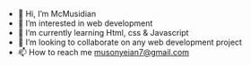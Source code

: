 - 👋 Hi, I’m McMusidian
- 👀 I’m interested in web development 
- 🌱 I’m currently learning Html, css & Javascript
- 💞️ I’m looking to collaborate on any web development project
- 📫 How to reach me musonyeian7@gmail.com 

<!---
McMusidian/McMusidian is a ✨ special ✨ repository because its `README.md` (this file) appears on your GitHub profile.
You can click the Preview link to take a look at your changes.
--->
